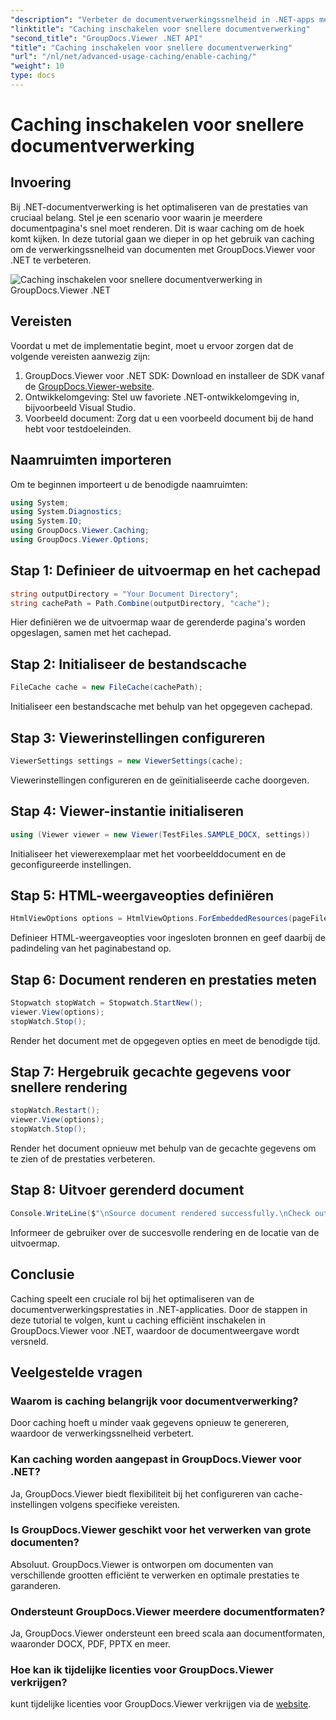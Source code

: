```yaml
---
"description": "Verbeter de documentverwerkingssnelheid in .NET-apps met GroupDocs.Viewer door gebruik te maken van caching. Optimaliseer moeiteloos de prestaties."
"linktitle": "Caching inschakelen voor snellere documentverwerking"
"second_title": "GroupDocs.Viewer .NET API"
"title": "Caching inschakelen voor snellere documentverwerking"
"url": "/nl/net/advanced-usage-caching/enable-caching/"
"weight": 10
type: docs
---
```

# Caching inschakelen voor snellere documentverwerking

## Invoering
Bij .NET-documentverwerking is het optimaliseren van de prestaties van cruciaal belang. Stel je een scenario voor waarin je meerdere documentpagina's snel moet renderen. Dit is waar caching om de hoek komt kijken. In deze tutorial gaan we dieper in op het gebruik van caching om de verwerkingssnelheid van documenten met GroupDocs.Viewer voor .NET te verbeteren.

![Caching inschakelen voor snellere documentverwerking in GroupDocs.Viewer .NET](/viewer/advanced-usage/enable-caching-faster-document-processing-img.png)

## Vereisten
Voordat u met de implementatie begint, moet u ervoor zorgen dat de volgende vereisten aanwezig zijn:
1. GroupDocs.Viewer voor .NET SDK: Download en installeer de SDK vanaf de [GroupDocs.Viewer-website](https://releases.groupdocs.com/viewer/net/).
2. Ontwikkelomgeving: Stel uw favoriete .NET-ontwikkelomgeving in, bijvoorbeeld Visual Studio.
3. Voorbeeld document: Zorg dat u een voorbeeld document bij de hand hebt voor testdoeleinden.

## Naamruimten importeren
Om te beginnen importeert u de benodigde naamruimten:
```csharp
using System;
using System.Diagnostics;
using System.IO;
using GroupDocs.Viewer.Caching;
using GroupDocs.Viewer.Options;
```

## Stap 1: Definieer de uitvoermap en het cachepad
```csharp
string outputDirectory = "Your Document Directory";
string cachePath = Path.Combine(outputDirectory, "cache");
```
Hier definiëren we de uitvoermap waar de gerenderde pagina's worden opgeslagen, samen met het cachepad.
## Stap 2: Initialiseer de bestandscache
```csharp
FileCache cache = new FileCache(cachePath);
```
Initialiseer een bestandscache met behulp van het opgegeven cachepad.
## Stap 3: Viewerinstellingen configureren
```csharp
ViewerSettings settings = new ViewerSettings(cache);
```
Viewerinstellingen configureren en de geïnitialiseerde cache doorgeven.
## Stap 4: Viewer-instantie initialiseren
```csharp
using (Viewer viewer = new Viewer(TestFiles.SAMPLE_DOCX, settings))
```
Initialiseer het viewerexemplaar met het voorbeelddocument en de geconfigureerde instellingen.
## Stap 5: HTML-weergaveopties definiëren
```csharp
HtmlViewOptions options = HtmlViewOptions.ForEmbeddedResources(pageFilePathFormat);
```
Definieer HTML-weergaveopties voor ingesloten bronnen en geef daarbij de padindeling van het paginabestand op.
## Stap 6: Document renderen en prestaties meten
```csharp
Stopwatch stopWatch = Stopwatch.StartNew();
viewer.View(options);
stopWatch.Stop();
```
Render het document met de opgegeven opties en meet de benodigde tijd.
## Stap 7: Hergebruik gecachte gegevens voor snellere rendering
```csharp
stopWatch.Restart();
viewer.View(options);
stopWatch.Stop();
```
Render het document opnieuw met behulp van de gecachte gegevens om te zien of de prestaties verbeteren.
## Stap 8: Uitvoer gerenderd document
```csharp
Console.WriteLine($"\nSource document rendered successfully.\nCheck output in {outputDirectory}.");
```
Informeer de gebruiker over de succesvolle rendering en de locatie van de uitvoermap.

## Conclusie
Caching speelt een cruciale rol bij het optimaliseren van de documentverwerkingsprestaties in .NET-applicaties. Door de stappen in deze tutorial te volgen, kunt u caching efficiënt inschakelen in GroupDocs.Viewer voor .NET, waardoor de documentweergave wordt versneld.
## Veelgestelde vragen
### Waarom is caching belangrijk voor documentverwerking?
Door caching hoeft u minder vaak gegevens opnieuw te genereren, waardoor de verwerkingssnelheid verbetert.
### Kan caching worden aangepast in GroupDocs.Viewer voor .NET?
Ja, GroupDocs.Viewer biedt flexibiliteit bij het configureren van cache-instellingen volgens specifieke vereisten.
### Is GroupDocs.Viewer geschikt voor het verwerken van grote documenten?
Absoluut. GroupDocs.Viewer is ontworpen om documenten van verschillende grootten efficiënt te verwerken en optimale prestaties te garanderen.
### Ondersteunt GroupDocs.Viewer meerdere documentformaten?
Ja, GroupDocs.Viewer ondersteunt een breed scala aan documentformaten, waaronder DOCX, PDF, PPTX en meer.
### Hoe kan ik tijdelijke licenties voor GroupDocs.Viewer verkrijgen?
kunt tijdelijke licenties voor GroupDocs.Viewer verkrijgen via de [website](https://purchase.groupdocs.com/temporary-license/).